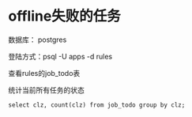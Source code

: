 # offline失败的任务

数据库： postgres

登陆方式：psql -U apps -d rules

查看rules的job\_todo表

统计当前所有任务的状态

```text
select clz, count(clz) from job_todo group by clz;
```

